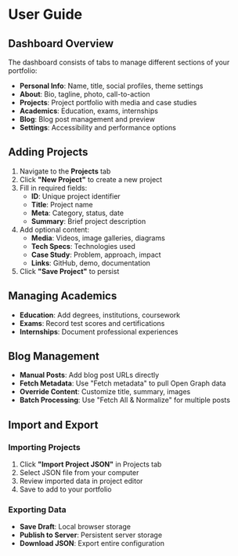 # User Guide

## Dashboard Overview

The dashboard consists of tabs to manage different sections of your portfolio:
- **Personal Info**: Name, title, social profiles, theme settings
- **About**: Bio, tagline, photo, call-to-action
- **Projects**: Project portfolio with media and case studies
- **Academics**: Education, exams, internships
- **Blog**: Blog post management and preview
- **Settings**: Accessibility and performance options

## Adding Projects

1. Navigate to the **Projects** tab
2. Click **"New Project"** to create a new project
3. Fill in required fields:
   - **ID**: Unique project identifier
   - **Title**: Project name
   - **Meta**: Category, status, date
   - **Summary**: Brief project description
4. Add optional content:
   - **Media**: Videos, image galleries, diagrams
   - **Tech Specs**: Technologies used
   - **Case Study**: Problem, approach, impact
   - **Links**: GitHub, demo, documentation
5. Click **"Save Project"** to persist

## Managing Academics

- **Education**: Add degrees, institutions, coursework
- **Exams**: Record test scores and certifications
- **Internships**: Document professional experiences

## Blog Management

- **Manual Posts**: Add blog post URLs directly
- **Fetch Metadata**: Use "Fetch metadata" to pull Open Graph data
- **Override Content**: Customize title, summary, images
- **Batch Processing**: Use "Fetch All & Normalize" for multiple posts

## Import and Export

### Importing Projects
1. Click **"Import Project JSON"** in Projects tab
2. Select JSON file from your computer
3. Review imported data in project editor
4. Save to add to your portfolio

### Exporting Data
- **Save Draft**: Local browser storage
- **Publish to Server**: Persistent server storage
- **Download JSON**: Export entire configuration
